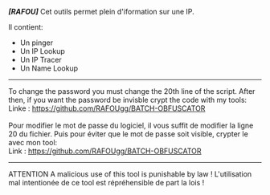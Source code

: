 _________________________________[RAFOU]_________________________________
Cet outils permet plein d'iformation sur une IP.

Il contient:
- Un pinger
- Un IP Lookup
- Un IP Tracer
- Un Name Lookup
_________________________________________________________________________
To change the password you must change the 20th line of the script. After <br>
then, if you want the password be invisble crypt the code with my tools: <br>
Linke : https://github.com/RAFOUgg/BATCH-OBFUSCATOR <br>
<br>
Pour modifier le mot de passe du logiciel, il vous suffit de modifier la 
ligne 20 du fichier. Puis pour éviter que le mot de passe soit visible, 
crypter le avec mon tool: <br>
Link : https://github.com/RAFOUgg/BATCH-OBFUSCATOR
_________________________________________________________________________
ATTENTION
A malicious use of this tool is punishable by law !
L'utilisation mal intentionée de ce tool est répréhensible de part la lois !
